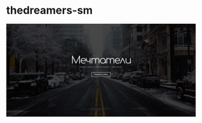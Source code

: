 # thedreamers-sm
![Image alt](https://github.com/worksergeysokulsky/thedreamers-sm/blob/master/met.png)
